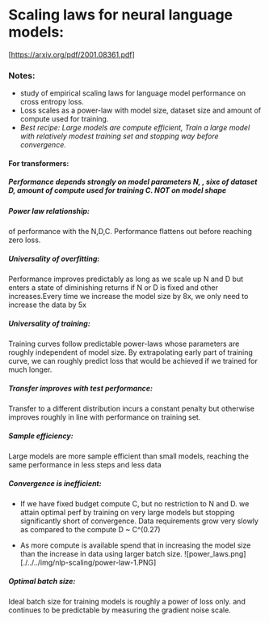 # Scaling laws for neural language models:
[https://arxiv.org/pdf/2001.08361.pdf]
### Notes:
- study of empirical scaling laws for language model performance on cross entropy loss. 
- Loss scales as a power-law with model size, dataset size and amount of compute used for training. 
- *Best recipe: Large models are compute efficient, Train a large model with relatively modest training set and stopping way before convergence.*
#### For transformers:
##### Performance depends strongly on model parameters N, <encluding embeddings>, sixe of dataset D, amount of compute used for training C. NOT on model shape <depth vs width>
 
##### Power law relationship:
  of performance with the N,D,C. Performance flattens out before reaching zero loss.
##### Universality of overfitting:
Performance improves predictably as long as we scale up N and D but enters a state of diminishing returns if N or D is fixed and other increases.Every time we increase the model size by 8x, we only need to increase the data by 5x

##### Universality of training:
Training curves follow predictable power-laws whose parameters are roughly independent of model size. By extrapolating early part of training curve, we can roughly predict loss that would be achieved if we trained for much longer.

##### Transfer improves with test performance: 
Transfer to a different distribution incurs a constant penalty but otherwise improves roughly in line with performance on training set.

##### Sample efficiency:
Large models are more sample efficient than small models, reaching the same performance in less steps and less data

##### Convergence is inefficient:
- If we have fixed budget compute C, but no restriction to N and D. we attain optimal perf by training on very large models but stopping significantly short of convergence. Data requirements grow very slowly as compared to the compute D ~ C^(0.27)

- As more compute is available spend that in increasing the model size than the increase in data using larger batch size.
![power_laws.png][./../../img/nlp-scaling/power-law-1.PNG]
##### Optimal batch size: 
Ideal batch size for training models is roughly a power of loss only. and continues to be predictable by measuring the gradient noise scale. 

